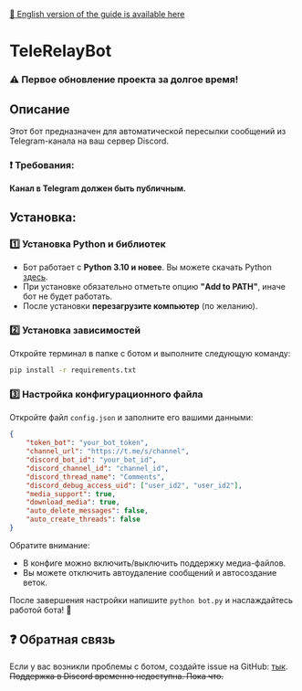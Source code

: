 [📖 English version of the guide is available here](https://github.com/npcx42/TeleRelayBot/blob/main/README_en.md)

# TeleRelayBot

### ⚠️ Первое обновление проекта за долгое время!

## Описание  
Этот бот предназначен для автоматической пересылки сообщений из Telegram-канала на ваш сервер Discord.

### ❗ Требования:  
**Канал в Telegram должен быть публичным.**

## Установка:

### 1️⃣ Установка Python и библиотек  
- Бот работает с **Python 3.10 и новее**. Вы можете скачать Python [здесь](https://www.python.org/downloads/).  
- При установке обязательно отметьте опцию **"Add to PATH"**, иначе бот не будет работать.  
- После установки **перезагрузите компьютер** (по желанию).

### 2️⃣ Установка зависимостей  
Откройте терминал в папке с ботом и выполните следующую команду:
```sh
pip install -r requirements.txt
```

### 3️⃣ Настройка конфигурационного файла  
Откройте файл `config.json` и заполните его вашими данными:
```json
{
    "token_bot": "your_bot_token",
    "channel_url": "https://t.me/s/channel",
    "discord_bot_id": "your_bot_id",
    "discord_channel_id": "channel_id",
    "discord_thread_name": "Comments",
    "discord_debug_access_uid": ["user_id2", "user_id2"],
    "media_support": true,
    "download_media": true,
    "auto_delete_messages": false,
    "auto_create_threads": false
}
```

Обратите внимание:
- В конфиге можно включить/выключить поддержку медиа-файлов.
- Вы можете отключить автоудаление сообщений и автосоздание веток.

После завершения настройки напишите ```python bot.py``` и наслаждайтесь работой бота! 🚀

## ❓ Обратная связь  
Если у вас возникли проблемы с ботом, создайте issue на GitHub: [тык](https://github.com/npcx42/TeleRelayBot/issues/new).  
~~Поддержка в Discord временно недоступна. Пока что.~~ 